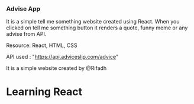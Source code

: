 ### Advise App

It is a simple tell me something website created using React. 
When you clicked on tell me something button it renders a quote, funny meme or any advise from API.

Resource:
React, HTML, CSS 

API used : "https://api.adviceslip.com/advice"

It is a simple website created by @Rifadh
# Learning React 


